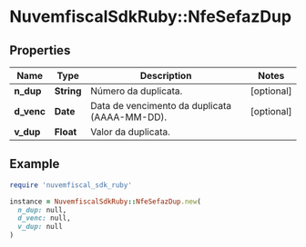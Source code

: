 # NuvemfiscalSdkRuby::NfeSefazDup

## Properties

| Name | Type | Description | Notes |
| ---- | ---- | ----------- | ----- |
| **n_dup** | **String** | Número da duplicata. | [optional] |
| **d_venc** | **Date** | Data de vencimento da duplicata (AAAA-MM-DD). | [optional] |
| **v_dup** | **Float** | Valor da duplicata. |  |

## Example

```ruby
require 'nuvemfiscal_sdk_ruby'

instance = NuvemfiscalSdkRuby::NfeSefazDup.new(
  n_dup: null,
  d_venc: null,
  v_dup: null
)
```

